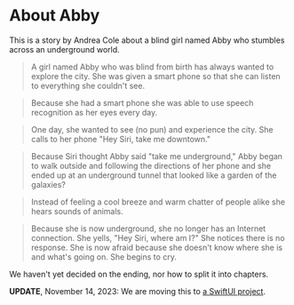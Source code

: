 # About Abby

This is a story by Andrea Cole about a blind girl named Abby who stumbles across 
an underground world.

> A girl named Abby who was blind from birth has always wanted to explore the 
city. She was given a smart phone so that she can listen to everything she 
couldn't see.

> Because she had a smart phone she was able to use speech recognition as her 
eyes every day.

> One day, she wanted to see (no pun) and experience the city. She calls to her 
phone "Hey Siri, take me downtown."

> Because Siri thought Abby said "take me underground," Abby began to walk 
outside and following the directions of her phone and she ended up at an 
underground tunnel that looked like a garden of the galaxies?

> Instead of feeling a cool breeze and warm chatter of people alike she hears 
sounds of animals.

> Because she is now underground, she no longer has an Internet connection. She 
yells, "Hey Siri, where am I?" She notices there is no response. She is now 
afraid because she doesn't know where she is and what's going on. She begins to 
cry.

We haven't yet decided on the ending, nor how to split it into chapters.

**UPDATE**, November 14, 2023: We are moving this to 
[a SwiftUI project](https://github.com/Leroywhitt/WheresAbbySwiftUIStory).
